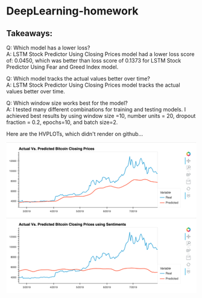 # DeepLearning-homework

## Takeaways:

Q:  Which model has a lower loss?                                                                                                                                    
A:  LSTM Stock Predictor Using Closing Prices model had a lower loss score of: 0.0450, which was better than loss score of 0.1373 for LSTM Stock Predictor Using Fear and Greed Index model.

Q: Which model tracks the actual values better over time?                                                                                                            
A: LSTM Stock Predictor Using Closing Prices model tracks the actual values better over time.

Q: Which window size works best for the model?                                                                                                                      
A: I tested many different combinations for training and testing models. I achieved best results by using window size =10, number units = 20, 
   dropout fraction = 0.2, epochs=10, and batch size=2.


Here are the HVPLOTs, which didn't render on github...


![fig-1](images/fig_1.png)
![fig-2](images/fig_2.png)

